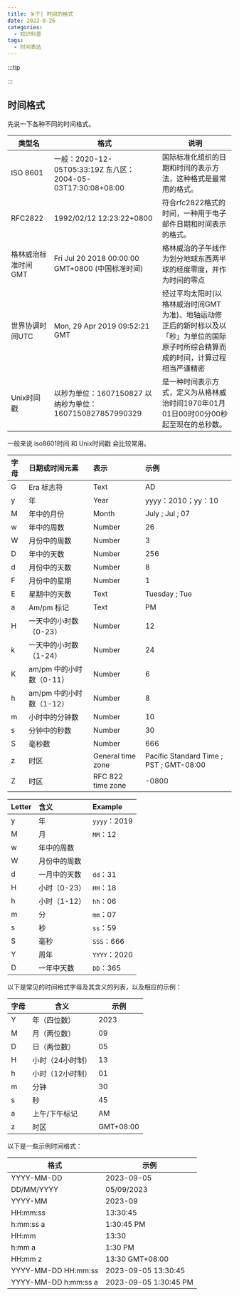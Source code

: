 ```yaml
---
title: 关于| 时间的格式
date: 2022-8-26
categories:
  - 知识科普
tags:
  - 时间表达
---
```


:::tip

:::

## 时间格式

先说一下各种不同的时间格式。

| 类型名              | 格式                                                         | 说明                                                         |
| ------------------- | ------------------------------------------------------------ | ------------------------------------------------------------ |
| ISO 8601            | 一般：2020-12-05T05:33:19Z 东八区：2004-05-03T17:30:08+08:00 | 国际标准化组织的日期和时间的表示方法，这种格式是最常用的格式。 |
| RFC2822             | 1992/02/12 12:23:22+0800                                     | 符合rfc2822格式的时间，一种用于电子邮件日期和时间表示的格式。 |
| 格林威治标准时间GMT | Fri Jul 20 2018 00:00:00 GMT+0800 (中国标准时间)             | 格林威治的子午线作为划分地球东西两半球的经度零度，并作为时间的零点 |
| 世界协调时间UTC     | Mon, 29 Apr 2019 09:52:21 GMT                                | 经过平均太阳时(以格林威治时间GMT为准)、地轴运动修正后的新时标以及以「秒」为单位的国际原子时所综合精算而成的时间，计算过程相当严谨精密 |
| Unix时间戳          | 以秒为单位：1607150827 以纳秒为单位：1607150827857990329     | 是一种时间表示方式，定义为从格林威治时间1970年01月01日00时00分00秒起至现在的总秒数。 |

一般来说 iso8601时间 和 Unix时间戳 会比较常用。

| 字母 | 日期或时间元素           | 表示              | 示例                                    |
| :--- | :----------------------- | :---------------- | :-------------------------------------- |
| G    | Era 标志符               | Text              | AD                                      |
| y    | 年                       | Year              | yyyy：2010；yy：10                      |
| M    | 年中的月份               | Month             | July ; Jul ; 07                         |
| w    | 年中的周数               | Number            | 26                                      |
| W    | 月份中的周数             | Number            | 3                                       |
| D    | 年中的天数               | Number            | 256                                     |
| d    | 月份中的天数             | Number            | 8                                       |
| F    | 月份中的星期             | Number            | 1                                       |
| E    | 星期中的天数             | Text              | Tuesday ; Tue                           |
| a    | Am/pm 标记               | Text              | PM                                      |
| H    | 一天中的小时数（0-23）   | Number            | 12                                      |
| k    | 一天中的小时数（1-24）   | Number            | 24                                      |
| K    | am/pm 中的小时数（0-11） | Number            | 6                                       |
| h    | am/pm 中的小时数（1-12） | Number            | 8                                       |
| m    | 小时中的分钟数           | Number            | 10                                      |
| s    | 分钟中的秒数             | Number            | 30                                      |
| S    | 毫秒数                   | Number            | 666                                     |
| z    | 时区                     | General time zone | Pacific Standard Time ; PST ; GMT-08:00 |
| Z    | 时区                     | RFC 822 time zone | -0800                                   |

| Letter | 含义         | Example      |
| :----- | :----------- | :----------- |
| y      | 年           | `yyyy`：2019 |
| M      | 月           | `MM`：12     |
| w      | 年中的周数   |              |
| W      | 月份中的周数 |              |
| d      | 一月中的天数 | `dd`：31     |
| H      | 小时（0-23） | `HH`：18     |
| h      | 小时（1-12） | `hh`：06     |
| m      | 分           | `mm`：07     |
| s      | 秒           | `ss`：59     |
| S      | 毫秒         | `SSS`：666   |
| Y      | 周年         | `YYYY`：2020 |
| D      | 一年中天数   | `DD`：365    |

以下是常见的时间格式字母及其含义的列表，以及相应的示例：

| 字母 | 含义             | 示例      |
| ---- | ---------------- | --------- |
| Y    | 年（四位数）     | 2023      |
| M    | 月（两位数）     | 09        |
| D    | 日（两位数）     | 05        |
| H    | 小时（24小时制） | 13        |
| h    | 小时（12小时制） | 01        |
| m    | 分钟             | 30        |
| s    | 秒               | 45        |
| a    | 上午/下午标记    | AM        |
| z    | 时区             | GMT+08:00 |

以下是一些示例时间格式：

| 格式                 | 示例                  |
| -------------------- | --------------------- |
| YYYY-MM-DD           | 2023-09-05            |
| DD/MM/YYYY           | 05/09/2023            |
| YYYY-MM              | 2023-09               |
| HH:mm:ss             | 13:30:45              |
| h:mm:ss a            | 1:30:45 PM            |
| HH:mm                | 13:30                 |
| h:mm a               | 1:30 PM               |
| HH:mm z              | 13:30 GMT+08:00       |
| YYYY-MM-DD HH:mm:ss  | 2023-09-05 13:30:45   |
| YYYY-MM-DD h:mm:ss a | 2023-09-05 1:30:45 PM |